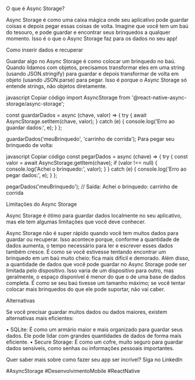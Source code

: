 O que é Async Storage?

Async Storage é como uma caixa mágica onde seu aplicativo pode guardar coisas e depois pegar essas coisas de volta. Imagine que você tem um baú do tesouro, e pode guardar e encontrar seus brinquedos a qualquer momento. Isso é o que o Async Storage faz para os dados no seu app!


Como inserir dados e recuperar

Guardar algo no Async Storage é como colocar um brinquedo no baú. Quando lidamos com objetos, precisamos transformar eles em uma string (usando JSON.stringify) para guardar e depois transformar de volta em objeto (usando JSON.parse) para pegar. Isso é porque o Async Storage só entende strings, não objetos diretamente.

javascript
Copiar código
import AsyncStorage from '@react-native-async-storage/async-storage';

const guardarDados = async (chave, valor) => {
  try {
    await AsyncStorage.setItem(chave, valor);
  } catch (e) {
    console.log('Erro ao guardar dados:', e);
  }
};

guardarDados('meuBrinquedo', 'carrinho de corrida');
Para pegar seu brinquedo de volta:

javascript
Copiar código
const pegarDados = async (chave) => {
  try {
    const valor = await AsyncStorage.getItem(chave);
    if (valor !== null) {
      console.log('Achei o brinquedo:', valor);
    }
  } catch (e) {
    console.log('Erro ao pegar dados:', e);
  }
};

pegarDados('meuBrinquedo');  // Saída: Achei o brinquedo: carrinho de corrida



Limitações do Async Storage

Async Storage é ótimo para guardar dados localmente no seu aplicativo, mas ele tem algumas limitações que você deve conhecer.

Async Storage não é super rápido quando você tem muitos dados para guardar ou recuperar. Isso acontece porque, conforme a quantidade de dados aumenta, o tempo necessário para ler e escrever esses dados também cresce. É como se você estivesse tentando encontrar um brinquedo em um baú muito cheio: fica mais difícil e demorado. Além disso, a quantidade de dados que você pode guardar no Async Storage pode ser limitada pelo dispositivo. Isso varia de um dispositivo para outro, mas geralmente, o espaço disponível é menor do que o de uma base de dados completa. É como se seu baú tivesse um tamanho máximo; se você tentar colocar mais brinquedos do que ele pode suportar, não vai caber.

Alternativas

Se você precisar guardar muitos dados ou dados maiores, existem alternativas mais eficientes:

• SQLite: É como um armário maior e mais organizado para guardar seus dados. Ele pode lidar com grandes quantidades de dados de forma mais eficiente.
• Secure Storage: É como um cofre, muito seguro para guardar dados sensíveis, como senhas ou informações pessoais importantes.

Quer saber mais sobre como fazer seu app ser incrível? Siga no LinkedIn

#AsyncStorage #DesenvolvimentoMobile #ReactNative